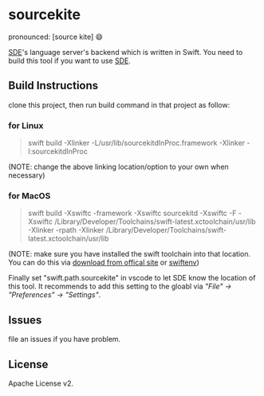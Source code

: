 # sourcekite

pronounced: [source kite] :smile:

[SDE](https://github.com/jinmingjian/sde)'s language server's backend which is written in Swift. You need to build this tool if you want to use [SDE](https://github.com/jinmingjian/sde).

## Build Instructions
clone this project, then run build command in that project as follow:

### for Linux
> swift build -Xlinker -L/usr/lib/sourcekitdInProc.framework -Xlinker -l:sourcekitdInProc 

(NOTE: change the above linking location/option to your own when necessary)

### for MacOS
> swift build -Xswiftc -framework -Xswiftc sourcekitd -Xswiftc -F -Xswiftc /Library/Developer/Toolchains/swift-latest.xctoolchain/usr/lib -Xlinker -rpath -Xlinker /Library/Developer/Toolchains/swift-latest.xctoolchain/usr/lib

(NOTE: make sure you have installed the swift toolchain into that location. You can do this via [download from offical site](https://swift.org/download/#snapshots) or [swiftenv](https://swiftenv.fuller.li))

Finally set "swift.path.sourcekite" in vscode to let SDE know the location of this tool. It recommends to add this setting to the gloabl via _"File" -> "Preferences" -> "Settings"_.

## Issues
file an issues if you have problem.

## License
Apache License v2.